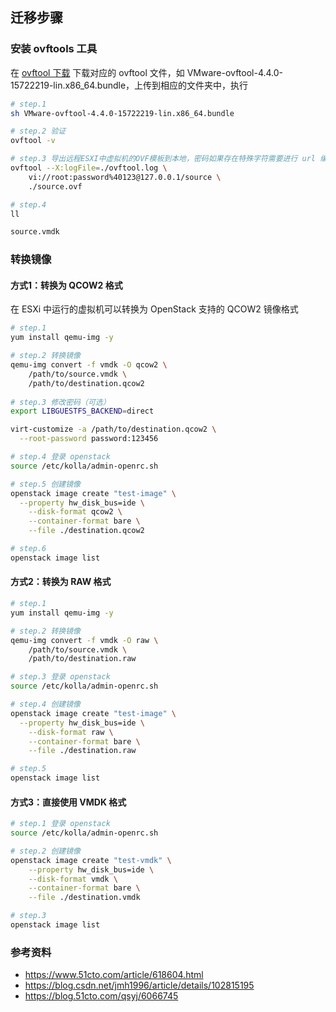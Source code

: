 ## 迁移步骤

### 安装 ovftools 工具

在 [ovftool 下载](https://customerconnect.vmware.com/cn/downloads/search?query=ovftool) 下载对应的 ovftool 文件，如 VMware-ovftool-4.4.0-15722219-lin.x86_64.bundle，上传到相应的文件夹中，执行

```bash
# step.1
sh VMware-ovftool-4.4.0-15722219-lin.x86_64.bundle

# step.2 验证
ovftool -v

# step.3 导出远程ESXI中虚拟机的OVF模板到本地，密码如果存在特殊字符需要进行 url 编码
ovftool --X:logFile=./ovftool.log \
	vi://root:password%40123@127.0.0.1/source \
	./source.ovf

# step.4
ll

source.vmdk
```

### 转换镜像

#### 方式1：转换为 QCOW2 格式

在 ESXi 中运行的虚拟机可以转换为 OpenStack 支持的 QCOW2 镜像格式

```bash
# step.1
yum install qemu-img -y

# step.2 转换镜像
qemu-img convert -f vmdk -O qcow2 \
	/path/to/source.vmdk \
	/path/to/destination.qcow2
	
# step.3 修改密码（可选）
export LIBGUESTFS_BACKEND=direct

virt-customize -a /path/to/destination.qcow2 \
  --root-password password:123456

# step.4 登录 openstack
source /etc/kolla/admin-openrc.sh

# step.5 创建镜像
openstack image create "test-image" \
  --property hw_disk_bus=ide \
	--disk-format qcow2 \
	--container-format bare \
	--file ./destination.qcow2

# step.6
openstack image list
```

#### 方式2：转换为 RAW 格式

```bash
# step.1
yum install qemu-img -y

# step.2 转换镜像
qemu-img convert -f vmdk -O raw \
	/path/to/source.vmdk \
	/path/to/destination.raw

# step.3 登录 openstack
source /etc/kolla/admin-openrc.sh

# step.4 创建镜像
openstack image create "test-image" \
  --property hw_disk_bus=ide \
	--disk-format raw \
	--container-format bare \
	--file ./destination.raw

# step.5
openstack image list
```

#### 方式3：直接使用 VMDK 格式

```bash
# step.1 登录 openstack
source /etc/kolla/admin-openrc.sh

# step.2 创建镜像
openstack image create "test-vmdk" \
	--property hw_disk_bus=ide \
	--disk-format vmdk \
	--container-format bare \
	--file ./destination.vmdk

# step.3
openstack image list
```

### 参考资料

+ https://www.51cto.com/article/618604.html
+ https://blog.csdn.net/jmh1996/article/details/102815195
+ https://blog.51cto.com/qsyj/6066745